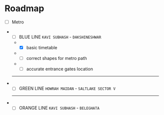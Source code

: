 # Roadmap

- [ ] Metro
- - [ ] BLUE LINE `KAVI SUBHASH` - `DAKSHINESHWAR`

  - - [x] basic timetable
  - - [ ] correct shapes for metro path
  - - [ ] accurate entrance gates location
  ---
- - [ ] GREEN LINE `HOWRAH MAIDAN` -  `SALTLAKE SECTOR V`
  ---

- - [ ] ORANGE LINE `KAVI SUBHASH` - `BELEGHATA`
